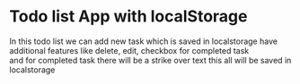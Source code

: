 # Todo list App with localStorage
In this todo list we can add new task which is saved in localstorage
have additional features like delete, edit, checkbox for completed task  
and for completed task there will be a strike over text
this all will be saved in localstorage
